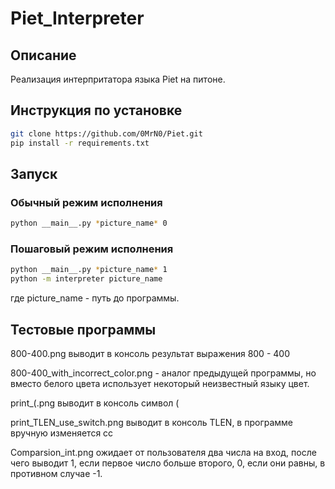 # Piet_Interpreter
## Описание
Реализация интерпритатора языка Piet на питоне.

## Инструкция по установке
```bash 
git clone https://github.com/0MrN0/Piet.git
pip install -r requirements.txt
```

## Запуск
### Обычный режим исполнения
```bash
python __main__.py *picture_name* 0
```
### Пошаговый режим исполнения
```bash
python __main__.py *picture_name* 1
python -m interpreter picture_name
```

где picture_name - путь до программы.

## Тестовые программы
800-400.png выводит в консоль результат выражения 800 - 400

800-400_with_incorrect_color.png - аналог предыдущей программы,
но вместо белого цвета использует некоторый неизвестный языку цвет.

print_(.png выводит в консоль символ (

print_TLEN_use_switch.png выводит в консоль TLEN, в программе вручную изменяется cc

Comparsion_int.png ожидает от пользователя два числа на вход, после чего выводит
1, если первое число больше второго, 0, если они равны, в противном случае -1.

